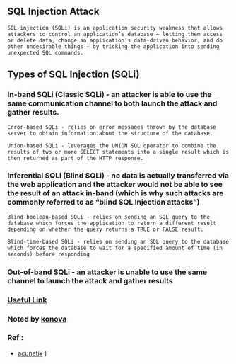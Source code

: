 ## SQL Injection Attack
`` SQL injection (SQLi) is an application security weakness that allows attackers to control an application’s database – letting them access or delete data, change an application’s data-driven behavior, and do other undesirable things – by tricking the application into sending unexpected SQL commands. ``

## Types of SQL Injection (SQLi)
### In-band SQLi (Classic SQLi) - an attacker is able to use the same communication channel to both launch the attack and gather results.
``Error-based SQLi - relies on error messages thrown by the database server to obtain information about the structure of the database.``

``Union-based SQLi - leverages the UNION SQL operator to combine the results of two or more SELECT statements into a single result which is then returned as part of the HTTP response.``

### Inferential SQLi (Blind SQLi) - no data is actually transferred via the web application and the attacker would not be able to see the result of an attack in-band (which is why such attacks are commonly referred to as “blind SQL Injection attacks”)
``Blind-boolean-based SQLi - relies on sending an SQL query to the database which forces the application to return a different result depending on whether the query returns a TRUE or FALSE result.``

``Blind-time-based SQLi - relies on sending an SQL query to the database which forces the database to wait for a specified amount of time (in seconds) before responding ``

### Out-of-band SQLi -  an attacker is unable to use the same channel to launch the attack and gather results

### [Useful Link](https://owasp.org/www-community/xss-filter-evasion-cheatsheet#HTML_entities)


### Noted by [konova](https://www.facebook.com/kon0va)

### Ref : 
- [acunetix](https://www.acunetix.com/websitesecurity/sql-injection2/)
)

